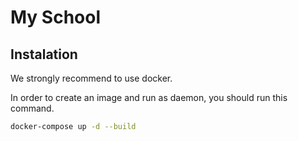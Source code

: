 # My School

## Instalation

We strongly recommend to use docker.

In order to create an image and run as daemon, you should run this command.

```sh
docker-compose up -d --build
```

